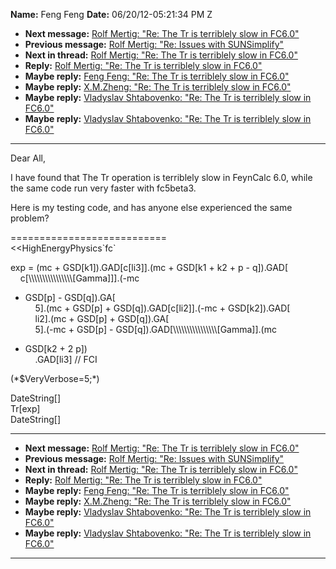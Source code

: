 **Name:** Feng Feng
**Date:** 06/20/12-05:21:34 PM Z

  - **Next message:** [Rolf Mertig: "Re: The Tr is terriblely slow in
    FC6.0"](0708.html)
  - **Previous message:** [Rolf Mertig: "Re: Issues with
    SUNSimplify"](0706.html)
  - **Next in thread:** [Rolf Mertig: "Re: The Tr is terriblely slow in
    FC6.0"](0708.html)
  - **Reply:** [Rolf Mertig: "Re: The Tr is terriblely slow in
    FC6.0"](0708.html)
  - **Maybe reply:** [Feng Feng: "Re: The Tr is terriblely slow in
    FC6.0"](0709.html)
  - **Maybe reply:** [X.M.Zheng: "Re: The Tr is terriblely slow in
    FC6.0"](0716.html)
  - **Maybe reply:** [Vladyslav Shtabovenko: "Re: The Tr is terriblely
    slow in FC6.0"](0828.html)
  - **Maybe reply:** [Vladyslav Shtabovenko: "Re: The Tr is terriblely
    slow in FC6.0"](1118.html)

-----

Dear All,  

I have found that The Tr operation is terriblely slow in FeynCalc 6.0,
while the same code run very faster with fc5beta3.  

Here is my testing code, and has anyone else experienced the same
problem?  

\===========================  
<<HighEnergyPhysics\`fc\`  

exp = (mc + GSD[k1]).GAD[c[li3]].(mc +
GSD[k1 + k2 + p - q]).GAD[  
    c[\\\\\\\\\\\\\\\\\\\\\\\\\\\\\\\\[Gamma]]].(-mc
+ GSD[p] - GSD[q]).GA[  
    5].(mc + GSD[p] +
GSD[q]).GAD[c[li2]].(-mc +
GSD[k2]).GAD[  
    li2].(mc + GSD[p] + GSD[q]).GA[  
    5].(-mc + GSD[p] -
GSD[q]).GAD[\\\\\\\\\\\\\\\\\\\\\\\\\\\\\\\\[Gamma]].(mc
- GSD[k2 + 2 p])  
    .GAD[li3] // FCI  

(\*$VeryVerbose=5;\*)  

DateString[]  
Tr[exp]  
DateString[]  

-----

  - **Next message:** [Rolf Mertig: "Re: The Tr is terriblely slow in
    FC6.0"](0708.html)
  - **Previous message:** [Rolf Mertig: "Re: Issues with
    SUNSimplify"](0706.html)
  - **Next in thread:** [Rolf Mertig: "Re: The Tr is terriblely slow in
    FC6.0"](0708.html)
  - **Reply:** [Rolf Mertig: "Re: The Tr is terriblely slow in
    FC6.0"](0708.html)
  - **Maybe reply:** [Feng Feng: "Re: The Tr is terriblely slow in
    FC6.0"](0709.html)
  - **Maybe reply:** [X.M.Zheng: "Re: The Tr is terriblely slow in
    FC6.0"](0716.html)
  - **Maybe reply:** [Vladyslav Shtabovenko: "Re: The Tr is terriblely
    slow in FC6.0"](0828.html)
  - **Maybe reply:** [Vladyslav Shtabovenko: "Re: The Tr is terriblely
    slow in FC6.0"](1118.html)

-----

